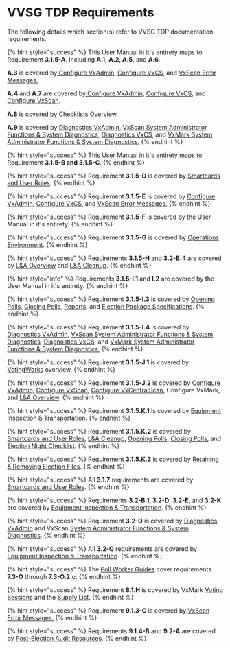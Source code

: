 # VVSG TDP Requirements

The following details which section(s) refer to VVSG TDP documentation requirements.&#x20;

{% hint style="success" %}
This User Manual in it's entirety maps to Requirement **3.1.5-A**. Including **A.1,** **A.2, A.5,** and **A.6**.&#x20;

**A.3** is covered by[ ](../vxadmin-system-setup/configure-vxadmin.md)[Configure VxAdmin](../vxadmin-system-setup/configure-vxadmin.md), [Configure VxCS](../vxcentralscan/configure-ballot-scanner.md), and [VxScan Error Messages.](../vxscan/vxscan-error-messages.md)

**A.4** and **A.7** are covered by[ ](../vxadmin-system-setup/configure-vxadmin.md)[Configure VxAdmin](../vxadmin-system-setup/configure-vxadmin.md), [Configure VxCS](../vxcentralscan/configure-ballot-scanner.md), and [Configure VxScan](../vxscan/configure-vxscan.md).

**A.8** is covered by Checklists [Overview](https://docs.voting.works/vxsuite-user-manual-v4/checklists/overview).&#x20;

**A.9** is covered by [Diagnostics VxAdmin](../vxadmin-system-setup/diagnostics-vxadmin.md), [VxScan System Administrator Functions & System Diagnostics](../vxscan/system-administrator-functions-and-system-diagnostics.md#system-diagnostics), [Diagnostics VxCS](../vxcentralscan/diagnostics-vxcs.md), and [VxMark System Administrator Functions & System Diagnostics.](../vxmark/system-administrator-functions-and-system-diagnostics.md#system-diagnostics)&#x20;
{% endhint %}

{% hint style="success" %}
This User Manual in it's entirety maps to Requirement **3.1.5-B and 3.1.5-C**.
{% endhint %}

{% hint style="success" %}
Requirement **3.1.5-D** is covered by [Smartcards and User Roles](../vxadmin-system-setup/programming-cards.md).
{% endhint %}

{% hint style="success" %}
Requirement **3.1.5-E** is covered by [ ](../vxadmin-system-setup/configure-vxadmin.md)[Configure VxAdmin](../vxadmin-system-setup/configure-vxadmin.md), [Configure VxCS](../vxcentralscan/configure-ballot-scanner.md), and [VxScan Error Messages.](../vxscan/vxscan-error-messages.md)
{% endhint %}

{% hint style="success" %}
Requirement **3.1.5-F** is covered by the User Manual in it's entirety.
{% endhint %}

{% hint style="success" %}
Requirement **3.1.5-G** is covered by [Operations Environment](operations-environment.md).
{% endhint %}

{% hint style="success" %}
Requirements **3.1.5-H** and **3.2-B.4** are covered by [L\&A Overview](../logic-and-accuracy-pre-election-testing/l-and-a-overview.md) and [L\&A Cleanup](../logic-and-accuracy-pre-election-testing/prepare-for-election-day.md).
{% endhint %}

{% hint style="info" %}
Requirements **3.1.5-I.1** and **I.2** are covered by the User Manual in it's entirety.
{% endhint %}

{% hint style="success" %}
Requirement **3.1.5-I.3** is covered by [Opening Polls](../election-day-guides/opening-polls.md), [Closing Polls](../election-day-guides/closing-polls.md), [Reports](../election-night-guides/reports.md), and [Election Package Specifications](election-package-specification.md).&#x20;
{% endhint %}

{% hint style="success" %}
Requirement **3.1.5-I.4** is covered by [Diagnostics VxAdmin](../vxadmin-system-setup/diagnostics-vxadmin.md), [VxScan System Administrator Functions & System Diagnostics](../vxscan/system-administrator-functions-and-system-diagnostics.md#system-diagnostics), [Diagnostics VxCS](../vxcentralscan/diagnostics-vxcs.md), and [VxMark System Administrator Functions & System Diagnostics.](../vxmark/system-administrator-functions-and-system-diagnostics.md#system-diagnostics)&#x20;
{% endhint %}

{% hint style="success" %}
Requirement **3.1.5-J.1** is covered by [VotingWorks](../) overview.
{% endhint %}

{% hint style="success" %}
Requirement **3.1.5-J.2** is covered by [Configure VxAdmin,](../vxadmin-system-setup/configure-vxadmin.md) [Configure VxScan](../vxscan/configure-vxscan.md), [Configure VxCentralScan](../vxcentralscan/configure-ballot-scanner.md), Configure VxMark, and [L\&A Overview](../logic-and-accuracy-pre-election-testing/l-and-a-overview.md).
{% endhint %}

{% hint style="success" %}
Requirement **3.1.5.K.1** is covered by [Equipment Inspection & Transportation.](../logic-and-accuracy-pre-election-testing/equipment-inspection-and-transportation.md)
{% endhint %}

{% hint style="success" %}
Requirement **3.1.5.K.2** is covered by [Smartcards and User Roles](../vxadmin-system-setup/programming-cards.md), [L\&A Cleanup](../logic-and-accuracy-pre-election-testing/prepare-for-election-day.md), [Opening Polls](../election-day-guides/opening-polls.md), [Closing Polls](../election-day-guides/closing-polls.md), and [Election Night Checklist](../checklists/election-night-checklist.md).
{% endhint %}

{% hint style="success" %}
Requirement **3.1.5.K.3** is covered by [Retaining & Removing Election Files](../after-election-night/retaining-and-removing-election-files.md).
{% endhint %}

{% hint style="success" %}
All **3.1.7** requirements are covered by [Smartcards and User Roles](../vxadmin-system-setup/programming-cards.md).&#x20;
{% endhint %}

{% hint style="success" %}
Requirements **3.2-B.1, 3.2-D**, **3.2-E,** and **3.2-K** are covered by [Equipment Inspection & Transportation](../logic-and-accuracy-pre-election-testing/equipment-inspection-and-transportation.md).
{% endhint %}

{% hint style="success" %}
Requirement **3.2-O** is covered by [Diagnostics VxAdmin](../vxadmin-system-setup/diagnostics-vxadmin.md) and VxScan [System Administrator Functions & System Diagnostics](../vxscan/system-administrator-functions-and-system-diagnostics.md).&#x20;
{% endhint %}

{% hint style="success" %}
All **3.2-Q** requirements are covered by [Equipment Inspection & Transportation](../logic-and-accuracy-pre-election-testing/equipment-inspection-and-transportation.md).
{% endhint %}

{% hint style="success" %}
The [Poll Worker Guides](broken-reference) cover requirements **7.3-O** through **7.3-O.2.c**.
{% endhint %}

{% hint style="success" %}
Requirement **8.1.H** is covered by VxMark [Voting Sessions](../vxmark/voting-sessions.md) and the [Supply List](supply-list.md).
{% endhint %}

{% hint style="success" %}
Requirement **9.1.3-C** is covered by [VxScan Error Messages.](../vxscan/vxscan-error-messages.md)
{% endhint %}

{% hint style="success" %}
Requirements **9.1.4-B** and **9.2-A** are covered by [Post-Election Audit Resources](../after-election-night/post-election-audit-resources.md).
{% endhint %}
